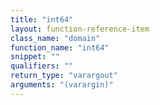 ```yaml
---
title: "int64"
layout: function-reference-item
class_name: "domain"
function_name: "int64"
snippet: ""
qualifiers: ""
return_type: "varargout"
arguments: "(varargin)"
---
```


<pre class="help-text"></pre>